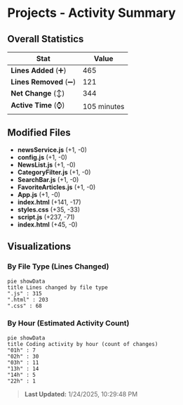 # Projects - Activity Summary 

## Overall Statistics

| Stat                   | Value                                                             |
| ---------------------- | ----------------------------------------------------------------- |
| **Lines Added** (➕)   | 465                                          |
| **Lines Removed** (➖) | 121                                        |
| **Net Change** (↕)    | 344                |
| **Active Time** (⌚)   | 105 minutes |


## Modified Files
- **newsService.js** (+1, -0)
- **config.js** (+1, -0)
- **NewsList.js** (+1, -0)
- **CategoryFilter.js** (+1, -0)
- **SearchBar.js** (+1, -0)
- **FavoriteArticles.js** (+1, -0)
- **App.js** (+1, -0)
- **index.html** (+141, -17)
- **styles.css** (+35, -33)
- **script.js** (+237, -71)
- **index.html** (+45, -0)

## Visualizations

### By File Type (Lines Changed)

```mermaid
pie showData
title Lines changed by file type
".js" : 315
".html" : 203
".css" : 68
```

### By Hour (Estimated Activity Count)

```mermaid
pie showData
title Coding activity by hour (count of changes)
"01h" : 7
"02h" : 30
"03h" : 11
"13h" : 14
"14h" : 5
"22h" : 1
```


> **Last Updated:** 1/24/2025, 10:29:48 PM